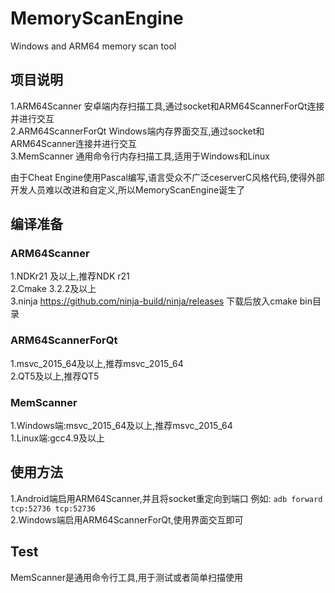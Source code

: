 # MemoryScanEngine
Windows and ARM64 memory scan tool 

## 项目说明
1.ARM64Scanner 安卓端内存扫描工具,通过socket和ARM64ScannerForQt连接并进行交互  
2.ARM64ScannerForQt Windows端内存界面交互,通过socket和ARM64Scanner连接并进行交互  
3.MemScanner 通用命令行内存扫描工具,适用于Windows和Linux  
 
由于Cheat Engine使用Pascal编写,语言受众不广泛ceserverC风格代码,使得外部开发人员难以改进和自定义,所以MemoryScanEngine诞生了

## 编译准备
### ARM64Scanner
1.NDKr21 及以上,推荐NDK r21  
2.Cmake 3.2.2及以上  
3.ninja https://github.com/ninja-build/ninja/releases 下载后放入cmake bin目录

### ARM64ScannerForQt
1.msvc_2015_64及以上,推荐msvc_2015_64  
2.QT5及以上,推荐QT5  

### MemScanner
1.Windows端:msvc_2015_64及以上,推荐msvc_2015_64  
1.Linux端:gcc4.9及以上  

## 使用方法
1.Android端启用ARM64Scanner,并且将socket重定向到端口 例如: `adb forward tcp:52736 tcp:52736`  
2.Windows端启用ARM64ScannerForQt,使用界面交互即可  

## Test
MemScanner是通用命令行工具,用于测试或者简单扫描使用
